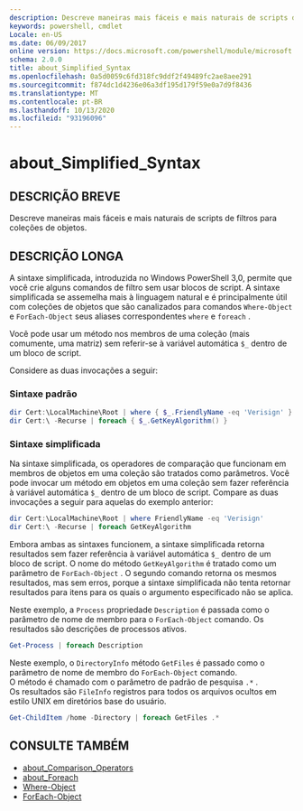```yaml
---
description: Descreve maneiras mais fáceis e mais naturais de scripts de filtros para coleções de objetos.
keywords: powershell, cmdlet
Locale: en-US
ms.date: 06/09/2017
online version: https://docs.microsoft.com/powershell/module/microsoft.powershell.core/about/about_simplified_syntax?view=powershell-7.1&WT.mc_id=ps-gethelp
schema: 2.0.0
title: about_Simplified_Syntax
ms.openlocfilehash: 0a5d0059c6fd318fc9ddf2f49489fc2ae8aee291
ms.sourcegitcommit: f874dc1d4236e06a3df195d179f59e0a7d9f8436
ms.translationtype: MT
ms.contentlocale: pt-BR
ms.lasthandoff: 10/13/2020
ms.locfileid: "93196096"
---
```

# <a name="about_simplified_syntax"></a>about_Simplified_Syntax

## <a name="short-description"></a>DESCRIÇÃO BREVE
Descreve maneiras mais fáceis e mais naturais de scripts de filtros para coleções de objetos.

## <a name="long-description"></a>DESCRIÇÃO LONGA

A sintaxe simplificada, introduzida no Windows PowerShell 3,0, permite que você crie alguns comandos de filtro sem usar blocos de script. A sintaxe simplificada se assemelha mais à linguagem natural e é principalmente útil com coleções de objetos que são canalizados para comandos `Where-Object` e `ForEach-Object` seus aliases correspondentes `where` e `foreach` .

Você pode usar um método nos membros de uma coleção (mais comumente, uma matriz) sem referir-se à variável automática `$_` dentro de um bloco de script.

Considere as duas invocações a seguir:

### <a name="standard-syntax"></a>Sintaxe padrão

```powershell
dir Cert:\LocalMachine\Root | where { $_.FriendlyName -eq 'Verisign' }
dir Cert:\ -Recurse | foreach { $_.GetKeyAlgorithm() }
```

### <a name="simplified-syntax"></a>Sintaxe simplificada

Na sintaxe simplificada, os operadores de comparação que funcionam em membros de objetos em uma coleção são tratados como parâmetros. Você pode invocar um método em objetos em uma coleção sem fazer referência à variável automática `$_` dentro de um bloco de script.
Compare as duas invocações a seguir para aquelas do exemplo anterior:

```powershell
dir Cert:\LocalMachine\Root | where FriendlyName -eq 'Verisign'
dir Cert:\ -Recurse | foreach GetKeyAlgorithm
```

Embora ambas as sintaxes funcionem, a sintaxe simplificada retorna resultados sem fazer referência à variável automática `$_` dentro de um bloco de script.
O nome do método `GetKeyAlgorithm` é tratado como um parâmetro de `ForEach-Object` .
O segundo comando retorna os mesmos resultados, mas sem erros, porque a sintaxe simplificada não tenta retornar resultados para itens para os quais o argumento especificado não se aplica.

Neste exemplo, a `Process` propriedade `Description` é passada como o parâmetro de nome de membro para o `ForEach-Object` comando. Os resultados são descrições de processos ativos.

```powershell
Get-Process | foreach Description
```

Neste exemplo, o `DirectoryInfo` método `GetFiles` é passado como o parâmetro de nome de membro do `ForEach-Object` comando.  
O método é chamado com o parâmetro de padrão de pesquisa `.*` .  
Os resultados são `FileInfo` registros para todos os arquivos ocultos em estilo UNIX em diretórios base do usuário. 

```powershell
Get-ChildItem /home -Directory | foreach GetFiles .*
```

## <a name="see-also"></a>CONSULTE TAMBÉM

- [about_Comparison_Operators](about_Comparison_Operators.md)
- [about_Foreach](about_Foreach.md)
- [Where-Object](xref:Microsoft.PowerShell.Core.Where-Object)
- [ForEach-Object](xref:Microsoft.PowerShell.Core.ForEach-Object)

